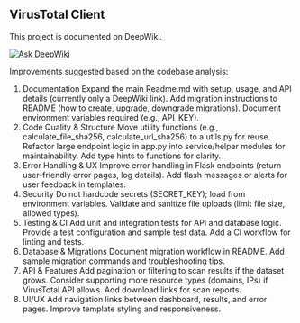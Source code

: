 ## VirusTotal Client

This project is documented on DeepWiki.

[![Ask DeepWiki](https://deepwiki.com/badge.svg)](https://deepwiki.com/anpa6841/virustotal-client)

Improvements suggested based on the codebase analysis:

1. Documentation
Expand the main Readme.md with setup, usage, and API details (currently only a DeepWiki link).
Add migration instructions to README (how to create, upgrade, downgrade migrations).
Document environment variables required (e.g., API_KEY).
2. Code Quality & Structure
Move utility functions (e.g., calculate_file_sha256, calculate_url_sha256) to a utils.py for reuse.
Refactor large endpoint logic in app.py into service/helper modules for maintainability.
Add type hints to functions for clarity.
3. Error Handling & UX
Improve error handling in Flask endpoints (return user-friendly error pages, log details).
Add flash messages or alerts for user feedback in templates.
4. Security
Do not hardcode secrets (SECRET_KEY); load from environment variables.
Validate and sanitize file uploads (limit file size, allowed types).
5. Testing & CI
Add unit and integration tests for API and database logic.
Provide a test configuration and sample test data.
Add a CI workflow for linting and tests.
6. Database & Migrations
Document migration workflow in README.
Add sample migration commands and troubleshooting tips.
7. API & Features
Add pagination or filtering to scan results if the dataset grows.
Consider supporting more resource types (domains, IPs) if VirusTotal API allows.
Add download links for scan reports.
8. UI/UX
Add navigation links between dashboard, results, and error pages.
Improve template styling and responsiveness.
